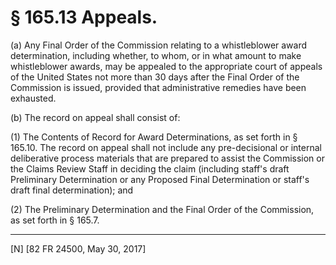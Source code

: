 # § 165.13   Appeals.

(a) Any Final Order of the Commission relating to a whistleblower award determination, including whether, to whom, or in what amount to make whistleblower awards, may be appealed to the appropriate court of appeals of the United States not more than 30 days after the Final Order of the Commission is issued, provided that administrative remedies have been exhausted.


(b) The record on appeal shall consist of:


(1) The Contents of Record for Award Determinations, as set forth in § 165.10. The record on appeal shall not include any pre-decisional or internal deliberative process materials that are prepared to assist the Commission or the Claims Review Staff in deciding the claim (including staff's draft Preliminary Determination or any Proposed Final Determination or staff's draft final determination); and


(2) The Preliminary Determination and the Final Order of the Commission, as set forth in § 165.7.



---

[N] [82 FR 24500, May 30, 2017]




